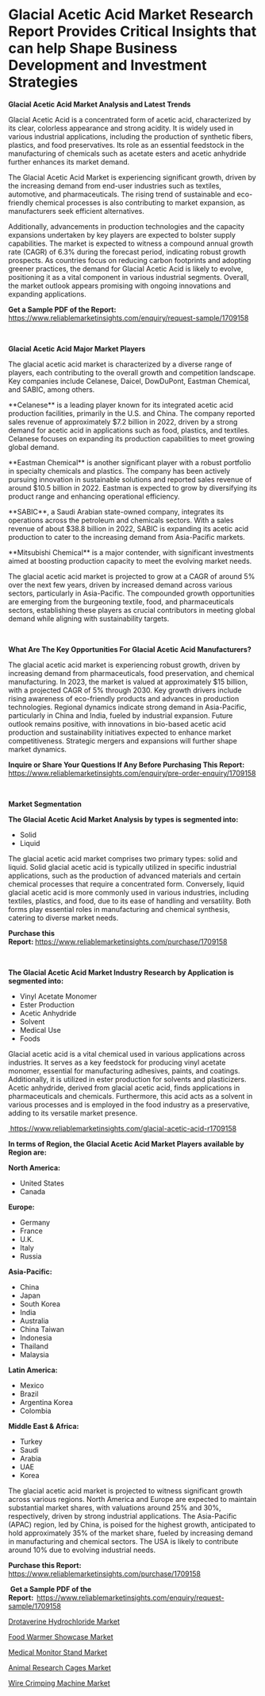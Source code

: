 <p><h1>Glacial Acetic Acid Market Research Report Provides Critical Insights that can help Shape Business Development and Investment Strategies</h1></p><p><strong>Glacial Acetic Acid Market Analysis and Latest Trends</strong></p>
<p><p>Glacial Acetic Acid is a concentrated form of acetic acid, characterized by its clear, colorless appearance and strong acidity. It is widely used in various industrial applications, including the production of synthetic fibers, plastics, and food preservatives. Its role as an essential feedstock in the manufacturing of chemicals such as acetate esters and acetic anhydride further enhances its market demand.</p><p>The Glacial Acetic Acid Market is experiencing significant growth, driven by the increasing demand from end-user industries such as textiles, automotive, and pharmaceuticals. The rising trend of sustainable and eco-friendly chemical processes is also contributing to market expansion, as manufacturers seek efficient alternatives. </p><p>Additionally, advancements in production technologies and the capacity expansions undertaken by key players are expected to bolster supply capabilities. The market is expected to witness a compound annual growth rate (CAGR) of 6.3% during the forecast period, indicating robust growth prospects. As countries focus on reducing carbon footprints and adopting greener practices, the demand for Glacial Acetic Acid is likely to evolve, positioning it as a vital component in various industrial segments. Overall, the market outlook appears promising with ongoing innovations and expanding applications.</p></p>
<p><strong>Get a Sample PDF of the Report:&nbsp;</strong> <a href="https://www.reliablemarketinsights.com/enquiry/request-sample/1709158?utm_campaign=1559&utm_medium=2&utm_source=Github&utm_content=ia&utm_term=21102024&utm_id=glacial-acetic-acid">https://www.reliablemarketinsights.com/enquiry/request-sample/1709158</a></p>
<p>&nbsp;</p>
<p><strong>Glacial Acetic Acid Major Market Players</strong></p>
<p><p>The glacial acetic acid market is characterized by a diverse range of players, each contributing to the overall growth and competition landscape. Key companies include Celanese, Daicel, DowDuPont, Eastman Chemical, and SABIC, among others.</p><p>**Celanese** is a leading player known for its integrated acetic acid production facilities, primarily in the U.S. and China. The company reported sales revenue of approximately $7.2 billion in 2022, driven by a strong demand for acetic acid in applications such as food, plastics, and textiles. Celanese focuses on expanding its production capabilities to meet growing global demand.</p><p>**Eastman Chemical** is another significant player with a robust portfolio in specialty chemicals and plastics. The company has been actively pursuing innovation in sustainable solutions and reported sales revenue of around $10.5 billion in 2022. Eastman is expected to grow by diversifying its product range and enhancing operational efficiency.</p><p>**SABIC**, a Saudi Arabian state-owned company, integrates its operations across the petroleum and chemicals sectors. With a sales revenue of about $38.8 billion in 2022, SABIC is expanding its acetic acid production to cater to the increasing demand from Asia-Pacific markets.</p><p>**Mitsubishi Chemical** is a major contender, with significant investments aimed at boosting production capacity to meet the evolving market needs. </p><p>The glacial acetic acid market is projected to grow at a CAGR of around 5% over the next few years, driven by increased demand across various sectors, particularly in Asia-Pacific. The compounded growth opportunities are emerging from the burgeoning textile, food, and pharmaceuticals sectors, establishing these players as crucial contributors in meeting global demand while aligning with sustainability targets.</p></p>
<p>&nbsp;</p>
<p><strong>What Are The Key Opportunities For Glacial Acetic Acid Manufacturers?</strong></p>
<p><p>The glacial acetic acid market is experiencing robust growth, driven by increasing demand from pharmaceuticals, food preservation, and chemical manufacturing. In 2023, the market is valued at approximately $15 billion, with a projected CAGR of 5% through 2030. Key growth drivers include rising awareness of eco-friendly products and advances in production technologies. Regional dynamics indicate strong demand in Asia-Pacific, particularly in China and India, fueled by industrial expansion. Future outlook remains positive, with innovations in bio-based acetic acid production and sustainability initiatives expected to enhance market competitiveness. Strategic mergers and expansions will further shape market dynamics.</p></p>
<p><strong>Inquire or Share Your Questions If Any Before Purchasing This Report:</strong> <a href="https://www.reliablemarketinsights.com/enquiry/pre-order-enquiry/1709158?utm_campaign=1559&utm_medium=2&utm_source=Github&utm_content=ia&utm_term=21102024&utm_id=glacial-acetic-acid">https://www.reliablemarketinsights.com/enquiry/pre-order-enquiry/1709158</a></p>
<p>&nbsp;</p>
<p><strong>Market Segmentation</strong></p>
<p><strong>The Glacial Acetic Acid Market Analysis by types is segmented into:</strong></p>
<p><ul><li>Solid</li><li>Liquid</li></ul></p>
<p><p>The glacial acetic acid market comprises two primary types: solid and liquid. Solid glacial acetic acid is typically utilized in specific industrial applications, such as the production of advanced materials and certain chemical processes that require a concentrated form. Conversely, liquid glacial acetic acid is more commonly used in various industries, including textiles, plastics, and food, due to its ease of handling and versatility. Both forms play essential roles in manufacturing and chemical synthesis, catering to diverse market needs.</p></p>
<p><strong>Purchase this Report:&nbsp;</strong><a href="https://www.reliablemarketinsights.com/purchase/1709158?utm_campaign=1559&utm_medium=2&utm_source=Github&utm_content=ia&utm_term=21102024&utm_id=glacial-acetic-acid">https://www.reliablemarketinsights.com/purchase/1709158</a></p>
<p>&nbsp;</p>
<p><strong>The Glacial Acetic Acid Market Industry Research by Application is segmented into:</strong></p>
<p><ul><li>Vinyl Acetate Monomer</li><li>Ester Production</li><li>Acetic Anhydride</li><li>Solvent</li><li>Medical Use</li><li>Foods</li></ul></p>
<p><p>Glacial acetic acid is a vital chemical used in various applications across industries. It serves as a key feedstock for producing vinyl acetate monomer, essential for manufacturing adhesives, paints, and coatings. Additionally, it is utilized in ester production for solvents and plasticizers. Acetic anhydride, derived from glacial acetic acid, finds applications in pharmaceuticals and chemicals. Furthermore, this acid acts as a solvent in various processes and is employed in the food industry as a preservative, adding to its versatile market presence.</p></p>
<p><a href="https://www.reliablemarketinsights.com/glacial-acetic-acid-r1709158?utm_campaign=1559&utm_medium=2&utm_source=Github&utm_content=ia&utm_term=21102024&utm_id=glacial-acetic-acid">&nbsp;https://www.reliablemarketinsights.com/glacial-acetic-acid-r1709158</a></p>
<p><strong>In terms of Region, the Glacial Acetic Acid Market Players available by Region are:</strong></p>
<p>
    <p> <strong> North America: </strong>
        <ul>
            <li>United States</li>
            <li>Canada</li>
        </ul>
        </p> 
    <p> <strong> Europe: </strong>
        <ul>
            <li>Germany</li>
            <li>France</li>
            <li>U.K.</li>
            <li>Italy</li>
            <li>Russia</li>
        </ul>
        </p> 
    <p> <strong> Asia-Pacific: </strong>
        <ul>
            <li>China</li>
            <li>Japan</li>
            <li>South Korea</li>
            <li>India</li>
            <li>Australia</li>
            <li>China Taiwan</li>
            <li>Indonesia</li>
            <li>Thailand</li>
            <li>Malaysia</li>
        </ul>
        </p> 
    <p> <strong> Latin America: </strong>
        <ul>
            <li>Mexico</li>
            <li>Brazil</li>
            <li>Argentina Korea</li>
            <li>Colombia</li>
        </ul>
        </p> 
    <p> <strong> Middle East & Africa: </strong>
        <ul>
            <li>Turkey</li>
            <li>Saudi</li>
            <li>Arabia</li>
            <li>UAE</li>
            <li>Korea</li>
        </ul>
    </p>
    </p>
<p><p>The glacial acetic acid market is projected to witness significant growth across various regions. North America and Europe are expected to maintain substantial market shares, with valuations around 25% and 30%, respectively, driven by strong industrial applications. The Asia-Pacific (APAC) region, led by China, is poised for the highest growth, anticipated to hold approximately 35% of the market share, fueled by increasing demand in manufacturing and chemical sectors. The USA is likely to contribute around 10% due to evolving industrial needs.</p></p>
<p><strong>Purchase this Report: </strong><a href="https://www.reliablemarketinsights.com/purchase/1709158?utm_campaign=1559&utm_medium=2&utm_source=Github&utm_content=ia&utm_term=21102024&utm_id=glacial-acetic-acid">https://www.reliablemarketinsights.com/purchase/1709158</a></p>
<p>&nbsp;<strong>Get a Sample PDF of the Report:&nbsp;&nbsp;</strong><a href="https://www.reliablemarketinsights.com/enquiry/request-sample/1709158?utm_campaign=1559&utm_medium=2&utm_source=Github&utm_content=ia&utm_term=21102024&utm_id=glacial-acetic-acid">https://www.reliablemarketinsights.com/enquiry/request-sample/1709158</a></p>
<p><strong></strong></p>
<p><p><a href="https://www.linkedin.com/pulse/pulse-drotaverine-hydrochloride-rhythms-change-market-resonance-j9c3c?utm_campaign=1559&utm_medium=2&utm_source=Github&utm_content=ia&utm_term=21102024&utm_id=glacial-acetic-acid">Drotaverine Hydrochloride Market</a></p><p><a href="https://issuu.com/reportprime-2/docs/food-warmer-showcase-market-size-20_66f52a4d3f58dc?utm_campaign=1559&utm_medium=2&utm_source=Github&utm_content=ia&utm_term=21102024&utm_id=glacial-acetic-acid">Food Warmer Showcase Market</a></p><p><a href="https://www.linkedin.com/pulse/medical-monitor-stand-industry-sector-new-technologies-l8mkf?utm_campaign=1559&utm_medium=2&utm_source=Github&utm_content=ia&utm_term=21102024&utm_id=glacial-acetic-acid">Medical Monitor Stand Market</a></p><p><a href="https://www.linkedin.com/pulse/global-perspectives-animal-research-cages-market-baswf?utm_campaign=1559&utm_medium=2&utm_source=Github&utm_content=ia&utm_term=21102024&utm_id=glacial-acetic-acid">Animal Research Cages Market</a></p><p><a href="https://issuu.com/reportprime-2/docs/wire-crimping-machine-market-size-2_de1375613ab353?utm_campaign=1559&utm_medium=2&utm_source=Github&utm_content=ia&utm_term=21102024&utm_id=glacial-acetic-acid">Wire Crimping Machine Market</a></p></p>